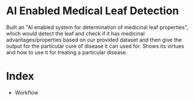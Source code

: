 # AI Enabled Medical Leaf Detection
Built an "AI enabled system for determination of medicinal leaf properties", which would detect the leaf and check if it has medicinal advantages/properties based on our provided dataset and then give the output for the particular cure of disease it can used for. Shows its virtues and how to use it for treating a particular disease. 

# Index
* Workflow
